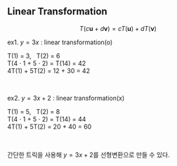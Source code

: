 ## Linear Transformation

$$T(c\mathbf{u} + d\mathbf{v}) = cT(\mathbf{u}) + dT(\mathbf{v})$$

ex1. $y=3x$ : linear transformation(o)

T(1) = 3, &nbsp; T(2) = 6   
T(4 $\cdot$ 1 + 5 $\cdot$ 2) = T(14) = 42   
4T(1) + 5T(2) = 12 + 30 = 42   

</br>

ex2. $y=3x+2$ : linear transformation(x)

T(1) = 5, &nbsp; T(2) = 8   
T(4 $\cdot$ 1 + 5 $\cdot$ 2) = T(14) = 44   
4T(1) + 5T(2) = 20 + 40 = 60   

</br>

간단한 트릭을 사용해 $y=3x+2$를 선형변환으로 만들 수 있다.
